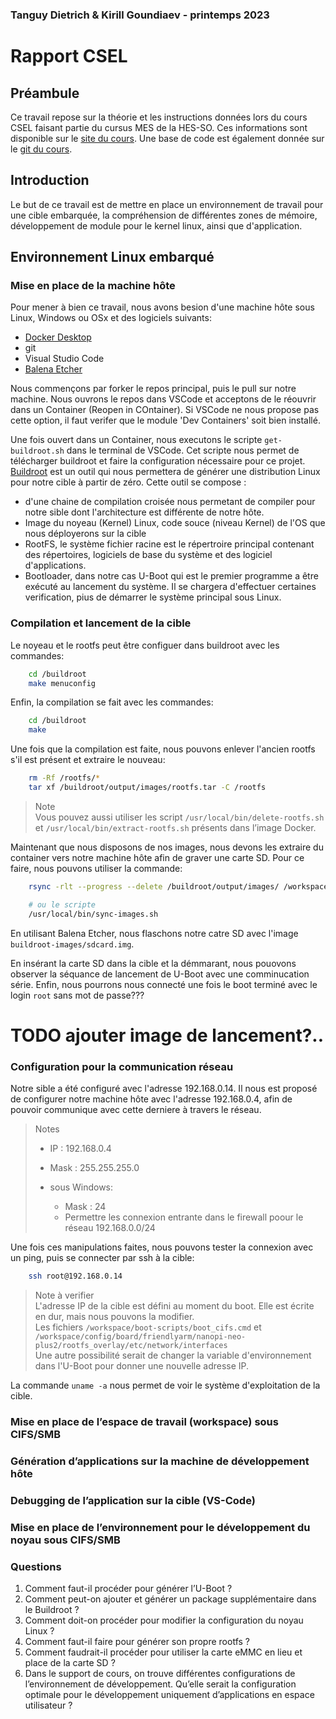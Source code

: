 ### Tanguy Dietrich & Kirill Goundiaev - printemps 2023
# Rapport CSEL

## Préambule
Ce travail repose sur la théorie et les instructions données lors du cours CSEL faisant partie du cursus MES de la HES-SO. Ces informations sont disponible sur le [site du cours](https://mse-csel.github.io/website/). Une base de code est également donnée sur le [git du cours](https://github.com/mse-csel/csel-workspace).

## Introduction
Le but de ce travail est de mettre en place un environnement de travail pour une cible embarquée, la compréhension de différentes zones de mémoire, développement de module pour le kernel linux, ainsi que d'application.

## Environnement Linux embarqué
### Mise en place de la machine hôte
Pour mener à bien ce travail, nous avons besion d'une machine hôte sous Linux, Windows ou OSx et des logiciels suivants:
- [Docker Desktop](https://www.docker.com/products/docker-desktop)
- git
- Visual Studio Code
- [Balena Etcher](https://www.balena.io/etcher/)

Nous commençons par forker le repos principal, puis le pull sur notre machine. Nous ouvrons le repos dans VSCode et acceptons de le réouvrir dans un Container (Reopen in COntainer). Si VSCode ne nous propose pas cette option, il faut verifer que le module 'Dev Containers' soit bien installé.

Une fois ouvert dans un Container, nous executons le scripte `get-buildroot.sh` dans le terminal de VSCode. Cet scripte nous permet de télécharger buildroot et faire la configuration nécessaire pour ce projet. [Buildroot](http://buildroot.uclibc.org/) est un outil qui nous permettera de générer une distribution Linux pour notre cible à partir de zéro. Cette outil se compose :
- d'une chaine de compilation croisée nous permetant de compiler pour notre sible dont l'architecture est différente de notre hôte.
- Image du noyeau (Kernel) Linux, code souce (niveau Kernel) de l'OS que nous déployerons sur la cible
- RootFS, le système fichier racine est le répertroire principal contenant des répertoires, logiciels de base du système et des logiciel d'applications.
- Bootloader, dans notre cas U-Boot qui est le premier programme a être exécuté au lancement du système. Il se chargera d'effectuer certaines verification, pius de démarrer le système principal sous Linux.

### Compilation et lancement de la cible
Le noyeau et le rootfs peut être configuer dans buildroot avec les commandes:

```sh
    cd /buildroot
    make menuconfig
```
Enfin, la compilation se fait avec les commandes:
```sh
    cd /buildroot
    make
```
Une fois que la compilation est faite, nous pouvons enlever l'ancien rootfs s'il est présent et extraire le nouveau:
```sh
    rm -Rf /rootfs/*
    tar xf /buildroot/output/images/rootfs.tar -C /rootfs
```
> Note\
>Vous pouvez aussi utiliser les script `/usr/local/bin/delete-rootfs.sh` et `/usr/local/bin/extract-rootfs.sh` présents dans l’image Docker.

Maintenant que nous disposons de nos images, nous devons les extraire du container vers notre machine hôte afin de graver une carte SD. Pour ce faire, nous pouvons utiliser la commande:
```sh 
    rsync -rlt --progress --delete /buildroot/output/images/ /workspace/buildroot-images

    # ou le scripte
    /usr/local/bin/sync-images.sh
```

En utilisant Balena Etcher, nous flaschons notre catre SD avec l'image `buildroot-images/sdcard.img`.

En insérant la carte SD dans la cible et la démmarant, nous pouovons observer la séquance de lancement de U-Boot avec une comminucation série. Enfin, nous pourrons nous connecté une fois le boot terminé avec le login `root` sans mot de passe???

# TODO ajouter image de lancement?..

### Configuration pour la communication réseau
Notre sible a été configuré avec l'adresse 192.168.0.14. Il nous est proposé de configurer notre machine hôte avec l'adresse 192.168.0.4, afin de pouvoir communique avec cette derniere à travers le réseau.  
> Notes
>- IP :   192.168.0.4
>- Mask : 255.255.255.0
>
>- sous Windows:
>   - Mask : 24
>   - Permettre les connexion entrante dans le firewall poour le réseau 192.168.0.0/24 

Une fois ces manipulations faites, nous pouvons tester la connexion avec un ping, puis se connecter par ssh à la cible:
```sh
    ssh root@192.168.0.14
```

> Note à verifier\
> L'adresse IP de la cible est défini au moment du boot. Elle est écrite en dur, mais nous pouvons la modifier. \
> Les fichiers `/workspace/boot-scripts/boot_cifs.cmd` et `/workspace/config/board/friendlyarm/nanopi-neo-plus2/rootfs_overlay/etc/network/interfaces` \
> Une autre possibilité serait de changer la variable d'environnement dans l'U-Boot pour donner une nouvelle adresse IP.

La commande `uname -a` nous permet de voir le système d'exploitation de la cible.

### Mise en place de l’espace de travail (workspace) sous CIFS/SMB

### Génération d’applications sur la machine de développement hôte

### Debugging de l’application sur la cible (VS-Code)

### Mise en place de l’environnement pour le développement du noyau sous CIFS/SMB

### Questions
1. Comment faut-il procéder pour générer l’U-Boot ?
2. Comment peut-on ajouter et générer un package supplémentaire dans le Buildroot ?
3. Comment doit-on procéder pour modifier la configuration du noyau Linux ?
4. Comment faut-il faire pour générer son propre rootfs ?
5. Comment faudrait-il procéder pour utiliser la carte eMMC en lieu et place de la carte SD ?
6. Dans le support de cours, on trouve différentes configurations de l’environnement de développement. Qu’elle serait la configuration optimale pour le développement uniquement d’applications en espace utilisateur ?